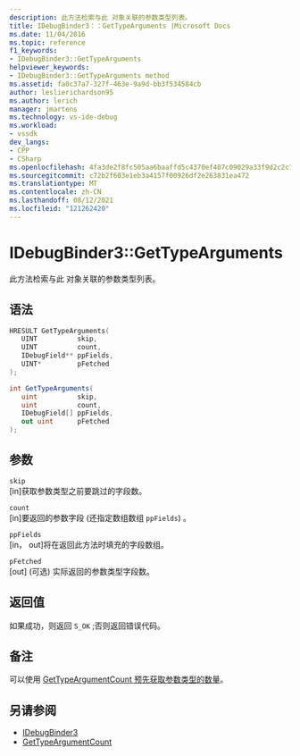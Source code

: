 ```yaml
---
description: 此方法检索与此 对象关联的参数类型列表。
title: IDebugBinder3：：GetTypeArguments |Microsoft Docs
ms.date: 11/04/2016
ms.topic: reference
f1_keywords:
- IDebugBinder3::GetTypeArguments
helpviewer_keywords:
- IDebugBinder3::GetTypeArguments method
ms.assetid: fa0c37a7-327f-463e-9a9d-bb3f534584cb
author: leslierichardson95
ms.author: lerich
manager: jmartens
ms.technology: vs-ide-debug
ms.workload:
- vssdk
dev_langs:
- CPP
- CSharp
ms.openlocfilehash: 4fa3de2f8fc505aa6baaffd5c4370ef407c09029a33f9d2c2c14d02b8174f8e6
ms.sourcegitcommit: c72b2f603e1eb3a4157f00926df2e263831ea472
ms.translationtype: MT
ms.contentlocale: zh-CN
ms.lasthandoff: 08/12/2021
ms.locfileid: "121262420"
---
```

# <a name="idebugbinder3gettypearguments"></a>IDebugBinder3::GetTypeArguments
此方法检索与此 对象关联的参数类型列表。

## <a name="syntax"></a>语法

```cpp
HRESULT GetTypeArguments(
   UINT          skip,
   UINT          count,
   IDebugField** ppFields,
   UINT*         pFetched
);
```

```csharp
int GetTypeArguments(
   uint          skip,
   uint          count,
   IDebugField[] ppFields,
   out uint      pFetched
);
```

## <a name="parameters"></a>参数
`skip`\
[in]获取参数类型之前要跳过的字段数。

`count`\
[in]要返回的参数字段 (还指定数组数组 `ppFields`) 。

`ppFields`\
[in， out]将在返回此方法时填充的字段数组。

`pFetched`\
[out] \(可选) 实际返回的参数类型字段数。

## <a name="return-value"></a>返回值
 如果成功，则返回 `S_OK` ;否则返回错误代码。

## <a name="remarks"></a>备注
 可以使用 [GetTypeArgumentCount 预先获取参数类型的数量](../../../extensibility/debugger/reference/idebugbinder3-gettypeargumentcount.md)。

## <a name="see-also"></a>另请参阅
- [IDebugBinder3](../../../extensibility/debugger/reference/idebugbinder3.md)
- [GetTypeArgumentCount](../../../extensibility/debugger/reference/idebugbinder3-gettypeargumentcount.md)
